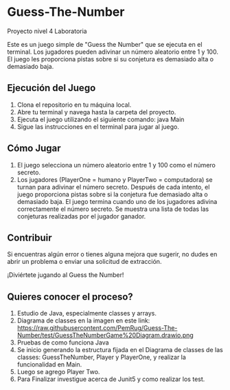 # Guess-The-Number
Proyecto nivel 4 Laboratoria

Este es un juego simple de "Guess the Number" que se ejecuta en el terminal. 
Los jugadores pueden adivinar un número aleatorio entre 1 y 100.
El juego les proporciona pistas sobre si su conjetura es demasiado alta o demasiado baja.

## Ejecución del Juego
1. Clona el repositorio en tu máquina local.
2. Abre tu terminal y navega hasta la carpeta del proyecto.
3. Ejecuta el juego utilizando el siguiente comando:
   java Main
4. Sigue las instrucciones en el terminal para jugar al juego.

## Cómo Jugar

1. El juego selecciona un número aleatorio entre 1 y 100 como el número secreto.
2. Los jugadores (PlayerOne = humano y PlayerTwo = computadora) se turnan para adivinar el número secreto.
Después de cada intento, el juego proporciona pistas sobre si la conjetura fue demasiado alta o demasiado baja.
El juego termina cuando uno de los jugadores adivina correctamente el número secreto.
Se muestra una lista de todas las conjeturas realizadas por el jugador ganador.

## Contribuir
Si encuentras algún error o tienes alguna mejora que sugerir, no dudes en abrir un problema o enviar una solicitud de extracción.

¡Diviértete jugando al Guess the Number!

## Quieres conocer el proceso?
1. Estudio de Java, especialmente classes y arrays.
2. Diagrama de classes en la imagen en este link: https://raw.githubusercontent.com/PemRug/Guess-The-Number/test/GuessTheNumberGame%20Diagram.drawio.png
2. Pruebas de como funciona Java
3. Se inicio generando la estructura fijada en el Diagrama de classes de las classes:
   GuessTheNumber, Player y PlayerOne, y realizar la funcionalidad en Main.
4. Luego se agrego Player Two.
5. Para Finalizar investigue acerca de Junit5 y como realizar los test. 